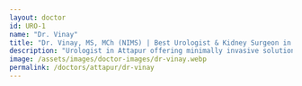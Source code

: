 ```yaml
---
layout: doctor
id: URO-1
name: "Dr. Vinay"
title: "Dr. Vinay, MS, MCh (NIMS) | Best Urologist & Kidney Surgeon in Attapur, Hyderabad"
description: "Urologist in Attapur offering minimally invasive solutions for kidney stones, prostate issues, urinary tract infections and male infertility evaluation."
image: /assets/images/doctor-images/dr-vinay.webp
permalink: /doctors/attapur/dr-vinay
---
```

